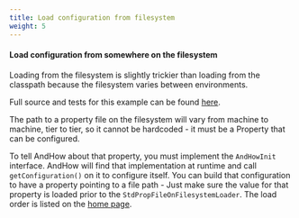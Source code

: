 ```yaml
---
title: Load configuration from filesystem
weight: 5
---  
```


#### Load configuration from somewhere on the filesystem  

Loading from the filesystem is slightly trickier than loading from the classpath because the filesystem varies between 
environments.

Full source and tests for this example can be found 
[here](https://github.com/eeverman/andhow-samples/tree/master/load-config-from-filesystem).

The path to a property file on the filesystem will vary from machine to machine, tier to tier, so it cannot be 
hardcoded - it must be a Property that can be configured.

To tell AndHow about that property, you must implement the `AndHowInit` interface. AndHow will find that implementation 
at runtime and call `getConfiguration()` on it to configure itself. You can build that configuration to have a property 
pointing to a file path - Just make sure the value for that property is loaded prior to the 
`StdPropFileOnFilesystemLoader`. The load order is listed on the [home page](../../).